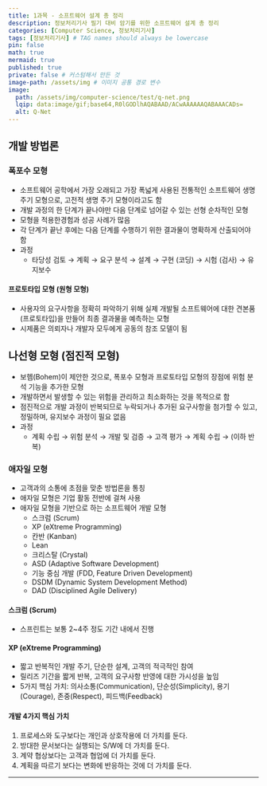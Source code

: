 ```yaml
---
title: 1과목 - 소프트웨어 설계 총 정리
description: 정보처리기사 필기 대비 암기를 위한 소프트웨어 설계 총 정리
categories: [Computer Science, 정보처리기사]
tags: [정보처리기사] # TAG names should always be lowercase
pin: false
math: true
mermaid: true
published: true
private: false # 커스텀해서 만든 것
image-path: /assets/img # 이미지 공통 경로 변수
image:
  path: /assets/img/computer-science/test/q-net.png
  lqip: data:image/gif;base64,R0lGODlhAQABAAD/ACwAAAAAAQABAAACADs=
  alt: Q-Net
---
```


## 개발 방법론

### 폭포수 모형

- 소프트웨어 공학에서 가장 오래되고 가장 폭넓게 사용된 전통적인 소프트웨어 생명 주기 모형으로, 고전적 생명 주기 모형이라고도 함
- 개발 과정의 한 단계가 끝나야만 다음 단계로 넘어갈 수 있는 선형 순차적인 모형
- 모형을 적용한경험과 성공 사례가 많음
- 각 단계가 끝난 후에는 다음 단계를 수행하기 위한 결과물이 명확하게 산출되어야 함
- 과정
  - 타당성 검토 → 계획 → 요구 분석 → 설계 → 구현 (코딩) → 시험 (검사) → 유지보수

#### 프로토타입 모형 (원형 모형)

- 사용자의 요구사항을 정확히 파악하기 위해 실제 개발될 소프트웨어에 대한 견본품(프로토타입)을 만들어 최종 결과물을 예측하는 모형
- 시제품은 의뢰자나 개발자 모두에게 공동의 참조 모델이 됨

## 나선형 모형 (점진적 모형)

- 보헴(Bohem)이 제안한 것으로, 폭포수 모형과 프로토타입 모형의 장점에 위험 분석 기능을 추가한 모형
- 개발하면서 발생할 수 있는 위험을 관리하고 최소화하는 것을 목적으로 함
- 점진적으로 개발 과정이 반복되므로 누락되거나 추가된 요구사항을 첨가할 수 있고, 정밀하며, 유지보수 과정이 필요 없음
- 과정
  - 계획 수립 → 위험 분석 → 개발 및 검증 → 고객 평가 → 계획 수립 → (이하 반복)

### 애자일 모형

- 고객과의 소통에 초점을 맞춘 방법론을 통칭
- 애자일 모형은 기업 활동 전반에 걸쳐 사용
- 애자일 모형을 기반으로 하는 소프트웨어 개발 모형
  - 스크럼 (Scrum)
  - XP (eXtreme Programming)
  - 칸반 (Kanban)
  - Lean
  - 크리스탈 (Crystal)
  - ASD (Adaptive Software Development)
  - 기능 중심 개발 (FDD, Feature Driven Development)
  - DSDM (Dynamic System Development Method)
  - DAD (Disciplined Agile Delivery)

#### 스크럼 (Scrum)

- 스프린트는 보통 2~4주 정도 기간 내에서 진행

#### XP (eXtreme Programming)

- 짧고 반복적인 개발 주기, 단순한 설계, 고객의 적극적인 참여
- 릴리즈 기간을 짧게 반복, 고객의 요구사항 반영에 대한 가시성을 높임
- 5가지 핵심 가치: 의사소통(Communication), 단순성(Simplicity), 용기(Courage), 존중(Respect), 피드백(Feedback)

#### 개발 4가지 핵심 가치

1. 프로세스와 도구보다는 개인과 상호작용에 더 가치를 둔다.
2. 방대한 문서보다는 실행되는 S/W에 더 가치를 둔다.
3. 계약 협상보다는 고객과 협업에 더 가치를 둔다.
4. 계획을 따르기 보다는 변화에 반응하는 것에 더 가치를 둔다.

---

[^ripv1]: 클래스풀(Classful), 브로드캐스트

<!-- ## 참고 사이트

> [IT's time to study - [JavaScript] JavaScript란?][ref_site_1] -->

<!-- 이미지 -->

<!-- [image_1]: {{page.image-path}}/image_1.png -->

<!-- 블로그 게시글 -->

<!-- [post-tcpip]: {{site.url}}/posts/tcp-ip -->

<!-- 참고 사이트 -->

<!-- [ref_site_1]: https://velog.io/@hyungjin_han/JavaScript-JavaScript%EB%9E%80 -->

